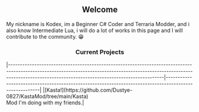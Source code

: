 <h2 align = "center">Welcome</h2>

My nickname is Kodex, im a Beginner C# Coder and Terraria Modder, and i also know Intermediate Lua, i will do a lot of works in this page and I will contribute to the community. 😁

<h3 align="center">Current Projects</h3>
|-----------------------------------------------------------------------------------------------------------------------------------------------------------------------------------------------------------------------------|-------------------------------------------------------------------------------------------------------|
|[Kasta!](https://github.com/Dustye-0827/KastaMod/tree/main/Kasta)<br>Mod I'm doing with my friends.|
